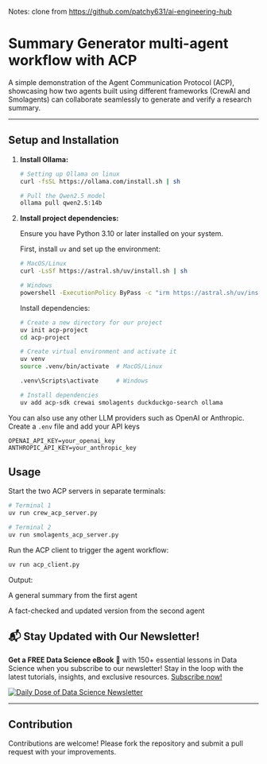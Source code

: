 Notes: clone from https://github.com/patchy631/ai-engineering-hub

# Summary Generator multi-agent workflow with ACP

A simple demonstration of the Agent Communication Protocol (ACP), showcasing how two agents built using different frameworks (CrewAI and Smolagents) can collaborate seamlessly to generate and verify a research summary.

---

## Setup and Installation

1. **Install Ollama:**

   ```bash
   # Setting up Ollama on linux
   curl -fsSL https://ollama.com/install.sh | sh

   # Pull the Qwen2.5 model
   ollama pull qwen2.5:14b
   ```

2. **Install project dependencies:**

   Ensure you have Python 3.10 or later installed on your system.

   First, install `uv` and set up the environment:

   ```bash
   # MacOS/Linux
   curl -LsSf https://astral.sh/uv/install.sh | sh

   # Windows
   powershell -ExecutionPolicy ByPass -c "irm https://astral.sh/uv/install.ps1 | iex"
   ```

   Install dependencies:

   ```bash
   # Create a new directory for our project
   uv init acp-project
   cd acp-project

   # Create virtual environment and activate it
   uv venv
   source .venv/bin/activate  # MacOS/Linux

   .venv\Scripts\activate     # Windows

   # Install dependencies
   uv add acp-sdk crewai smolagents duckduckgo-search ollama
   ```

You can also use any other LLM providers such as OpenAI or Anthropic. Create a `.env` file and add your API keys

```
OPENAI_API_KEY=your_openai_key
ANTHROPIC_API_KEY=your_anthropic_key
```

## Usage

Start the two ACP servers in separate terminals:

```bash
# Terminal 1
uv run crew_acp_server.py

# Terminal 2
uv run smolagents_acp_server.py
```

Run the ACP client to trigger the agent workflow:

```bash
uv run acp_client.py
```

Output:

A general summary from the first agent

A fact-checked and updated version from the second agent

## 📬 Stay Updated with Our Newsletter!

**Get a FREE Data Science eBook** 📖 with 150+ essential lessons in Data Science when you subscribe to our newsletter! Stay in the loop with the latest tutorials, insights, and exclusive resources. [Subscribe now!](https://join.dailydoseofds.com)

[![Daily Dose of Data Science Newsletter](https://github.com/patchy631/ai-engineering/blob/main/resources/join_ddods.png)](https://join.dailydoseofds.com)

---

## Contribution

Contributions are welcome! Please fork the repository and submit a pull request with your improvements.
